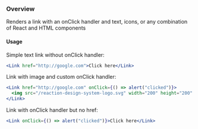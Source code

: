 ### Overview
Renders a link with an onClick handler and text, icons, or any combination of React and HTML components

#### Usage

Simple text link without onClick handler:

```jsx
<Link href="http://google.com">Click here</Link>
```

Link with image and custom onClick handler:

```jsx
<Link href="http://google.com" onClick={() => alert("clicked")}>
  <img src="/reaction-design-system-logo.svg" width="200" height="200" alt="Reaction Design System Logo" />
</Link>
```

Link with onClick handler but no href:

```jsx
<Link onClick={() => alert("clicked")}>Click here</Link>
```
